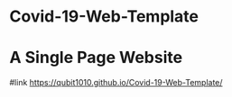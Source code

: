 # Covid-19-Web-Template
# A Single Page Website

#link
https://qubit1010.github.io/Covid-19-Web-Template/
